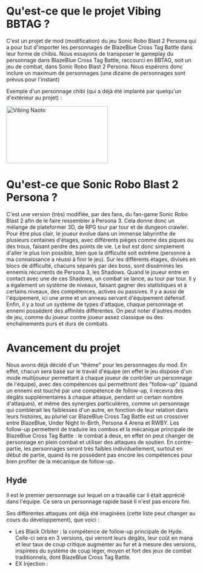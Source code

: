 <h1>
    Qu'est-ce que le projet Vibing BBTAG ?
</h1>

C'est un projet de mod (modification) du jeu Sonic Robo Blast 2 Persona qui a pour but d'importer les personnages de BlazeBlue Cross Tag Battle dans leur forme de 
chibis. Nous essayons de transposer le gameplay du personnage dans BlazeBlue Cross Tag Battle, raccourci en BBTAG, soit un jeu de combat, dans Sonic Robo Blast 2 
Persona. Nous espérons donc inclure un maximum de personnages (une dizaine de personnages sont prévus pour l'instant)

Exemple d'un personnage chibi (qui a déjà été implanté par quelqu'un d'extérieur au projet) : 

<img src="https://user-images.githubusercontent.com/102819356/161310228-608eeb91-2403-4861-8f55-500aad40452c.jpg"
     alt="Vibing Naoto"
     width="268" height="151">
     
 <h1>
    Qu'est-ce que Sonic Robo Blast 2 Persona ?
 </h1>
 
C'est une version (très) modifiée, par des fans, du fan-game Sonic Robo Blast 2 afin de le faire ressembler à Persona 3. Cela donne donc un mélange de plateformer 3D, 
de RPG tour par tour et de dungeon crawler. Pour être plus clair, le joueur évolue dans un immense labyrinthe de plusieurs centaines d'étages, avec différents pièges 
comme des piques ou des trous, faisant perdre des points de vie. Le but est donc simplement d'aller le plus loin possible, bien que la difficulté soit extrême 
(personne à ma connaissance a réussi à finir le jeu). Sur les différents étages, divisés en blocs de difficulté, chacuns séparés par des boss, sont disséminés les 
ennemis récurrents de Persona 3, les Shadows. Quand le joueur entre en contact avec une de ces Shadows, un combat se lance, au tour par tour. Il y a également un 
système de niveaux, faisant gagner des statistiques et à certains niveaux, des compétences, actives ou passives. Il y a aussi de l'équipement, ici une arme et un 
anneau servant d'équipement défensif. Enfin, il y a tout un système de types d'attaque, chaque personnage et ennemi possédent des affinités différentes. On peut noter 
d'autres modes de jeu, comme du joueur contre joueur assez classique ou des enchaînements purs et durs de combats.

<h1>
  Avancement du projet
</h1>

Nous avons déjà décidé d'un "thème" pour les personnages du mod. En effet, chacun sera basé sur le travail d'équipe (en effet le jeu dispose d'un mode multijoueur 
permettant à chaque joueur de contrôler un personnage de l'équipe), avec des compétences qui permettront des "follow-up" (quand un ennemi est touché par une compétence 
de follow-up, il recevra des dégâts supplémentaires à chaque attaque, pendant un certain nombre d'attaques), et même des synergies particulières, comme un personnage 
qui comblerait les faiblesses d'un autre, en fonction de leur relation dans leurs histoires, au pluriel car BlazeBlue Cross Tag Battle est un crossover entre 
BlazeBlue, Under Night In-Birth, Persona 4 Arena et RWBY. Les follow-up permettent de traduire les combos et la mécanique principale de BlazeBlue Cross Tag Battle : le 
combat à deux, en effet on peut changer de personnage en plein combat et utiliser des attaques de soutien. En contre-partie, les personnages seront très faibles 
individuellement, surtout en début de partie, quand ils ne possèdent pas encore les compétences pour bien profiter de la mécanique de follow-up.

<h2>
  Hyde
</h2>

Il est le premier personnage sur lequel on a travaillé car il était apprécié dans l'équipe. Ce sera un personnage rapide basé Il n'est pas encore fini. 

Ses différentes attaques ont déjà été imaginées (cette liste peut changer au cours du développement), que voici :

- Les Black Orbiter : la compétence de follow-up principale de Hyde. Celle-ci sera en 3 versions, qui verront leurs dégâts, leur coût en mana et leur taux de coup 
critique augmenter au fur et à mesure des versions, inspirées du système de coup léger, moyen et fort des jeux de combat traditionnels, dont BlazeBlue Cross Tag 
Battle.
- EX Injection : 
